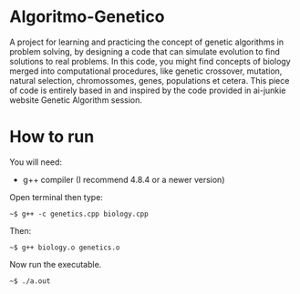 ﻿# Algoritmo-Genetico

A project for learning and practicing the concept of genetic algorithms in problem solving, by designing a code that can simulate evolution to find solutions to real problems. In this code, you might find concepts of biology merged into computational procedures, like genetic crossover, mutation, natural selection, chromossomes, genes, populations et cetera. This piece of code is entirely based in and inspired by the code provided in ai-junkie website Genetic Algorithm session.

# How to run

You will need:

* g++ compiler (I recommend 4.8.4 or a newer version) 

Open terminal then type:

	~$ g++ -c genetics.cpp biology.cpp
Then:

	~$ g++ biology.o genetics.o

Now run the executable. 

	~$ ./a.out